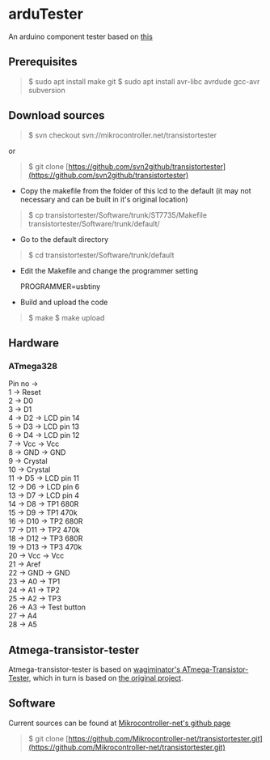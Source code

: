 # arduTester

An arduino component tester based on [this](https://create.arduino.cc/projecthub/plouc68000/ardutester-v1-13-the-arduino-uno-transistor-tester-dbafb4)

## Prerequisites

>$ sudo apt install make git
>$ sudo apt install avr-libc avrdude gcc-avr subversion  

## Download sources

>$ svn checkout svn://mikrocontroller.net/transistortester  

or

>$ git clone [https://github.com/svn2github/transistortester](https://github.com/svn2github/transistortester)

* Copy the makefile from the folder of this lcd to the default (it may not necessary and can be built in it's original location)

>$ cp transistortester/Software/trunk/ST7735/Makefile transistortester/Software/trunk/default/

* Go to the default directory

>$ cd transistortester/Software/trunk/default

* Edit the Makefile and change the programmer setting

    PROGRAMMER=usbtiny

* Build and upload the code

>$ make
>$ make upload

## Hardware

### ATmega328

Pin no ->  
1 -> Reset  
2 -> D0  
3 -> D1  
4 -> D2 -> LCD pin 14  
5 -> D3 -> LCD pin 13  
6 -> D4 -> LCD pin 12  
7 -> Vcc -> Vcc  
8 -> GND -> GND  
9 -> Crystal  
10 -> Crystal  
11 -> D5 -> LCD pin 11  
12 -> D6 -> LCD pin 6  
13 -> D7 -> LCD pin 4  
14 -> D8 -> TP1 680R  
15 -> D9 -> TP1 470k  
16 -> D10 -> TP2 680R  
17 -> D11 -> TP2 470k  
18 -> D12 -> TP3 680R  
19 -> D13 -> TP3 470k  
20 -> Vcc -> Vcc  
21 -> Aref  
22 -> GND -> GND  
23 -> A0 -> TP1  
24 -> A1 -> TP2  
25 -> A2 -> TP3  
26 -> A3 -> Test button  
27 -> A4  
28 -> A5  

## Atmega-transistor-tester

Atmega-transistor-tester is based on [wagiminator's ATmega-Transistor-Tester](https://github.com/wagiminator/ATmega-Transistor-Tester), which in turn is based on [the original project](https://www.mikrocontroller.net/articles/AVR_Transistortester).  

## Software

Current sources can be found at [Mikrocontroller-net's github page](https://github.com/Mikrocontroller-net/transistortester)

>$ git clone [https://github.com/Mikrocontroller-net/transistortester.git](https://github.com/Mikrocontroller-net/transistortester.git)
